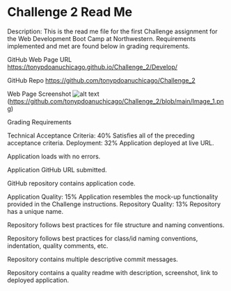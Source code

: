 # Challenge 2 Read Me

Description:  This is the read me file for the first Challenge assignment for the Web Development Boot Camp at Northwestern.  Requirements implemented and met are found below in grading requirements.

GitHub Web Page URL
https://tonypdoanuchicago.github.io/Challenge_2/Develop/

GitHub Repo
https://github.com/tonypdoanuchicago/Challenge_2

Web Page Screenshot
![alt text](https://github.com/tonypdoanuchicago/Challenge_2/blob/main/Image_1.png)(https://github.com/tonypdoanuchicago/Challenge_2/blob/main/Image_1.png)

Grading Requirements

Technical Acceptance Criteria: 40%
Satisfies all of the preceding acceptance criteria.
Deployment: 32%
Application deployed at live URL.

Application loads with no errors.

Application GitHub URL submitted.

GitHub repository contains application code.

Application Quality: 15%
Application resembles the mock-up functionality provided in the Challenge instructions.
Repository Quality: 13%
Repository has a unique name.

Repository follows best practices for file structure and naming conventions.

Repository follows best practices for class/id naming conventions, indentation, quality comments, etc.

Repository contains multiple descriptive commit messages.

Repository contains a quality readme with description, screenshot, link to deployed application.

